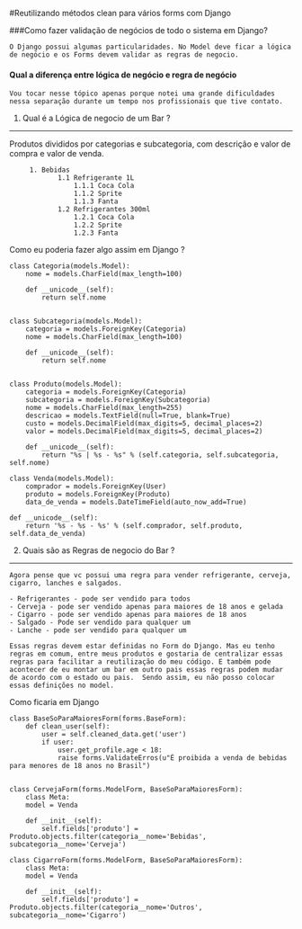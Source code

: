 #Reutilizando métodos clean para vários forms com Django


###Como fazer validação de negócios de todo o sistema em Django?

	O Django possui algumas particularidades. No Model deve ficar a lógica de negócio e os Forms devem validar as regras de negocio.

#### Qual a diferença entre lógica de negócio e regra de negócio

	Vou tocar nesse tópico apenas porque notei uma grande dificuldades nessa separação durante um tempo nos profissionais que tive contato.


1. Qual é a Lógica de negocio de um Bar ?
--------------------------------------------------------
Produtos divididos por categorias e subcategoria, com descrição e valor de compra e valor de venda. 

		 1. Bebidas 
				1.1 Refrigerante 1L
					1.1.1 Coca Cola
					1.1.2 Sprite
					1.1.3 Fanta
				1.2 Refrigerantes 300ml
					1.2.1 Coca Cola
					1.2.2 Sprite
					1.2.3 Fanta 	

Como eu poderia fazer algo assim em Django ?

	class Categoria(models.Model):
		nome = models.CharField(max_length=100)
	
		def __unicode__(self):
	   		return self.nome


	class Subcategoria(models.Model):
		categoria = models.ForeignKey(Categoria)
		nome = models.CharField(max_length=100)

		def __unicode__(self):
	   		return self.nome


	class Produto(models.Model):
		categoria = models.ForeignKey(Categoria)
		subcategoria = models.ForeignKey(Subcategoria)
		nome = models.CharField(max_length=255)
		descricao = models.TextField(null=True, blank=True)
		custo = models.DecimalField(max_digits=5, decimal_places=2)
		valor = models.DecimalField(max_digits=5, decimal_places=2)

		def __unicode__(self):
	   		return "%s | %s - %s" % (self.categoria, self.subcategoria, self.nome)

	class Venda(models.Model):
    	comprador = models.ForeignKey(User)
    	produto = models.ForeignKey(Produto)
    	data_de_venda = models.DateTimeField(auto_now_add=True)
    
    def __unicode__(self):
        return '%s - %s - %s' % (self.comprador, self.produto, self.data_de_venda) 

2. Quais são as Regras de negocio do Bar ?
--------------------------------------------------------
	Agora pense que vc possui uma regra para vender refrigerante, cerveja, cigarro, lanches e salgados.

	- Refrigerantes - pode ser vendido para todos
	- Cerveja - pode ser vendido apenas para maiores de 18 anos e gelada
	- Cigarro - pode ser vendido apenas para maiores de 18 anos
	- Salgado - Pode ser vendido para qualquer um
	- Lanche - pode ser vendido para qualquer um 

	Essas regras devem estar definidas no Form do Django. Mas eu tenho regras em comum, entre meus produtos e gostaria de centralizar essas regras para facilitar a reutilização do meu código. E também pode acontecer de eu montar um bar em outro pais essas regras podem mudar de acordo com o estado ou pais.  Sendo assim, eu não posso colocar essas definições no model.

Como ficaria em Django

	class BaseSoParaMaioresForm(forms.BaseForm):
   		def clean_user(self):
        	user = self.cleaned_data.get('user')
        	if user:
            	user.get_profile.age < 18:
            	raise forms.ValidateErros(u"É proibida a venda de bebidas para menores de 18 anos no Brasil")


	class CervejaForm(forms.ModelForm, BaseSoParaMaioresForm):
   		class Meta:
       	model = Venda

		def __init__(self):
			self.fields['produto'] = Produto.objects.filter(categoria__nome='Bebidas', subcategoria__nome='Cerveja')

	class CigarroForm(forms.ModelForm, BaseSoParaMaioresForm):
   		class Meta:
       	model = Venda

		def __init__(self):
			self.fields['produto'] = Produto.objects.filter(categoria__nome='Outros', subcategoria__nome='Cigarro')